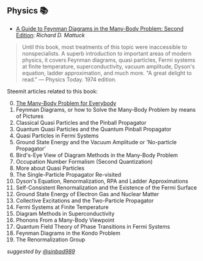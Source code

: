 ## Physics 📚 
- [A Guide to Feynman Diagrams in the Many-Body Problem: Second Edition](https://github.com/valjen/book_collection/blob/master/Mathematics/A%20Gentle%20Introduction%20to%20the%20Art%20of%20Mathematics.pdf): *Richard D. Mattuck*
> Until this book, most treatments of this topic were inaccessible to nonspecialists. A superb introduction to important areas of modern physics, it covers Feynman diagrams, quasi particles, Fermi systems at finite temperature, superconductivity, vacuum amplitude, Dyson's equation, ladder approximation, and much more. "A great delight to read." — Physics Today. 1974 edition.



Steemit articles related to this book:

0. [The Many-Body Problem for Everybody](https://steemit.com/physics/@sinbad989/the-many-body-problems-for-everybody)
1. Feynman Diagrams, or how to Solve the Many-Body Problem by means of Pictures
2. Classical Quasi Particles and the Pinball Propagator
3. Quantum Quasi Particles and the Quantum Pinball Propagator
4. Quasi Particles in Fermi Systems
5. Ground State Energy and the Vacuum Amplitude or 'No-particle Propagator'
6. Bird's-Eye View of Diagram Methods in the Many-Body Problem
7. Occupation Number Formalism (Second Quantization)
8. More about Quasi Particles
9. The Single-Particle Propagator Re-visited
10. Dyson's Equation, Renormalization, RPA and Ladder Approximations
11. Self-Consistent Renormalization and the Existence of the Fermi Surface
12. Ground State Energy of Electron Gas and Nuclear Matter
13. Collective Excitations and the Two-Particle Propagator
14. Fermi Systems at Finite Temperature
15. Diagram Methods in Superconductivity
16. Phonons From a Many-Body Viewpoint
17. Quantum Field Theory of Phase Transitions in Fermi Systems
18. Feynman Diagrams in the Kondo Problem
19. The Renormalization Group



*suggested by [@sinbad989](https://steemit.com/@sinbad989)*